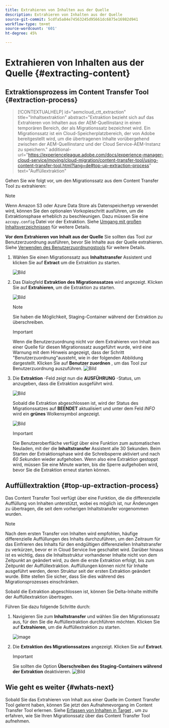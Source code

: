 ```yaml
---
title: Extrahieren von Inhalten aus der Quelle
description: Extrahieren von Inhalten aus der Quelle
source-git-commit: 5cdfa5a84e74563245d95661dc6875e16982d941
workflow-type: tm+mt
source-wordcount: '601'
ht-degree: 45%

---
```



# Extrahieren von Inhalten aus der Quelle {#extracting-content}

## Extraktionsprozess im Content Transfer Tool {#extraction-process}

>[!CONTEXTUALHELP]
>id="aemcloud_ctt_extraction"
>title="Inhaltsextraktion"
>abstract="Extraktion bezieht sich auf das Extrahieren von Inhalten aus der AEM-Quellinstanz in einen temporären Bereich, der als Migrationssatz bezeichnet wird. Ein Migrationssatz ist ein Cloud-Speicherplatzbereich, der von Adobe bereitgestellt wird, um die übertragenen Inhalte vorübergehend zwischen der AEM-Quellinstanz und der Cloud Service-AEM-Instanz zu speichern."
>additional-url="https://experienceleague.adobe.com/docs/experience-manager-cloud-service/moving/cloud-migration/content-transfer-tool/using-content-transfer-tool.html?lang=de#top-up-extraction-process" text="Auffüllextraktion"


Gehen Sie wie folgt vor, um den Migrationssatz aus dem Content Transfer Tool zu extrahieren:
>[!NOTE]
>Wenn Amazon S3 oder Azure Data Store als Datenspeichertyp verwendet wird, können Sie den optionalen Vorkopieschritt ausführen, um die Extraktionsphase erheblich zu beschleunigen. Dazu müssen Sie eine `azcopy.config` Datei vor der Extraktion. Siehe [Umgang mit großen Inhaltsverzeichnissen](https://experienceleague.adobe.com/docs/experience-manager-cloud-service/moving/cloud-migration/content-transfer-tool/handling-large-content-repositories.html?lang=en) für weitere Details.

**Vor dem Extrahieren von Inhalt aus der Quelle**
Sie sollten das Tool zur Benutzerzuordnung ausführen, bevor Sie Inhalte aus der Quelle extrahieren. Siehe [Verwenden des Benutzerzuordnungstools](https://experienceleague.adobe.com/docs/experience-manager-cloud-service/moving/cloud-migration/content-transfer-tool/user-mapping-tool/using-user-mapping-tool.html?lang=en) für weitere Details.

1. Wählen Sie einen Migrationssatz aus **Inhaltstransfer** Assistent und klicken Sie auf **Extract** um die Extraktion zu starten.

   ![Bild](/help/move-to-cloud-service/content-transfer-tool/assets-ctt/extraction-01.png)

1. Das Dialogfeld **Extraktion des Migrationssatzes** wird angezeigt. Klicken Sie auf **Extrahieren**, um die Extraktion zu starten.

   ![Bild](/help/move-to-cloud-service/content-transfer-tool/assets-ctt/extraction-02.png)

   >[!NOTE]
   >Sie haben die Möglichkeit, Staging-Container während der Extraktion zu überschreiben.

   >[!IMPORTANT]
   >Wenn die Benutzerzuordnung nicht vor dem Extrahieren von Inhalt aus einer Quelle für diesen Migrationssatz ausgeführt wurde, wird eine Warnung mit dem Hinweis angezeigt, dass der Schritt &quot;Benutzerzuordnung&quot;aussteht, wie in der folgenden Abbildung dargestellt. Klicken Sie auf **Benutzer zuordnen** , um das Tool zur Benutzerzuordnung auszuführen.
   >![Bild](/help/move-to-cloud-service/content-transfer-tool/assets-ctt/user-mapping-extract.png)

1. Die **Extraktion** -Feld zeigt nun die **AUSFÜHRUNG** -Status, um anzugeben, dass die Extraktion ausgeführt wird.

   ![Bild](/help/move-to-cloud-service/content-transfer-tool/assets-ctt/extraction-03.png)

   Sobald die Extraktion abgeschlossen ist, wird der Status des Migrationssatzes auf **BEENDET** aktualisiert und unter dem Feld *INFO* wird ein **grünes** Wolkensymbol angezeigt.

   ![Bild](/help/move-to-cloud-service/content-transfer-tool/assets-ctt/extraction-04.png)

   >[!IMPORTANT]
   >Die Benutzeroberfläche verfügt über eine Funktion zum automatischen Neuladen, mit der die **Inhaltstransfer** Assistent alle 30 Sekunden.
   >Beim Starten der Extraktionsphase wird die Schreibsperre aktiviert und nach *60 Sekunden* wieder aufgehoben. Wenn also eine Extraktion gestoppt wird, müssen Sie eine Minute warten, bis die Sperre aufgehoben wird, bevor Sie die Extraktion erneut starten können.

## Auffüllextraktion {#top-up-extraction-process}

Das Content Transfer Tool verfügt über eine Funktion, die die differenzielle Auffüllung von Inhalten unterstützt, wobei es möglich ist, nur Änderungen zu übertragen, die seit dem vorherigen Inhaltstransfer vorgenommen wurden.

>[!NOTE]
>Nach dem ersten Transfer von Inhalten wird empfohlen, häufige differenzielle Auffüllungen des Inhalts durchzuführen, um den Zeitraum für das Einfrieren des Inhalts für den endgültigen differenziellen Inhaltstransfer zu verkürzen, bevor er in Cloud Service live geschaltet wird.
>Darüber hinaus ist es wichtig, dass die Inhaltsstruktur vorhandener Inhalte nicht von dem Zeitpunkt an geändert wird, zu dem die erste Extraktion erfolgt, bis zum Zeitpunkt der Auffüllextraktion. Auffüllungen können nicht für Inhalte ausgeführt werden, deren Struktur seit der ersten Extraktion geändert wurde. Bitte stellen Sie sicher, dass Sie dies während des Migrationsprozesses einschränken.

Sobald die Extraktion abgeschlossen ist, können Sie Delta-Inhalte mithilfe der Auffüllextraktion übertragen.

Führen Sie dazu folgende Schritte durch:

1. Navigieren Sie zum **Inhaltstransfer** und wählen Sie den Migrationssatz aus, für den Sie die Auffüllextraktion durchführen möchten. Klicken Sie auf **Extrahieren**, um die Auffüllextraktion zu starten.

   ![image](/help/move-to-cloud-service/content-transfer-tool/assets-ctt/extraction-05.png)

1. Die **Extraktion des Migrationssatzes** angezeigt. Klicken Sie auf **Extract**.

   >[!IMPORTANT]
   >Sie sollten die Option **Überschreiben des Staging-Containers während der Extraktion** deaktivieren.
   >![Bild](/help/move-to-cloud-service/content-transfer-tool/assets-ctt/extraction-06.png)


## Wie geht es weiter {#whats-next}

Sobald Sie das Extrahieren von Inhalt aus einer Quelle im Content Transfer Tool gelernt haben, können Sie jetzt den Aufnahmevorgang im Content Transfer Tool erlernen. Siehe [Erfassen von Inhalten in Target](/help/move-to-cloud-service/content-transfer-tool/using-content-transfer-tool/ingesting-content.md) , um zu erfahren, wie Sie Ihren Migrationssatz über das Content Transfer Tool aufnehmen.
